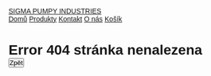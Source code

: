<!DOCTYPE html>
<html lang="cs">
<head>
    <meta charset="UTF-8">
    <meta name="viewport" content="width=device-width, initial-scale=1.0">
    <title>SIGMA PUMPY INDUSTRIES</title>
    <link rel="stylesheet" href="style.css">
    <link rel="icon" type="image/x-icon" href="/img/transparent_image.png">
</head>
  <style>* {
    box-sizing: border-box;
    margin: 0;
    padding: 0;
    font-family: 'Trebuchet MS', Arial, sans-serif;
}

nav {
    height: 80px;
    background: #003135;
    display: flex;
    justify-content: space-between;
    align-items: center;
    padding: 0rem calc((100vw - 1300px) / 2);
}

.logo {
    font-size: 1.5rem;
    font-weight: bold;
    color: #fff;
    font-weight: bold;
    font-style: italic;
    padding: 0 2rem;
}

.nav-items a {
    margin: 0 1rem;
    color: #fff;
    text-decoration: none;
}

.nav-items a:hover {
    color: #9b9b9b;
}

main {
    display: flex;
    flex-direction: column;
    justify-content: center;
    align-items: center;
    background: #024950;
    padding: 2rem;
    min-height: 100vh;
    height: auto;
    text-align: center;
}

main h1 {
    color: #fff;
    font-size: 5rem;
}

button {
    padding: 1rem 5rem;
    font-size: 1rem;
    border: none;
    color: #fff;
    background: #00818d;
    border-radius: 25px;
    cursor: pointer;
    position: absolute;
    top: 650px; left: 850px;
}

button:hover {
    background: #006a73;
}

@media (max-width: 768px) {

    .nav-items a {
        padding: 3rem;
    } 

    main h1 {
        font-size: 2rem;
    }

    button {
        padding: 0.8rem 1.5rem;
        font-size: 0.9rem;
        position: absolute;
        top: 600px; left: 145px;
    }
}
</style>
<body>
    <nav>
        <a href="/domů/"><div class="logo">SIGMA PUMPY INDUSTRIES</div></a>
        <div class="nav-items">
            <a href="/domů/">Domů</a>
            <a href="/produkty/">Produkty</a>
            <a href="/kontakt/">Kontakt</a>
            <a href="/o nás/">O nás</a>
            <a href="/kosik/">Košík</a>
        </div>
    </nav>
    <main>
        <h1>Error 404 stránka nenalezena</h1>
        <a href="/domů/"><button>Zpět</button></a>     
    </main>
</body>
</html>
